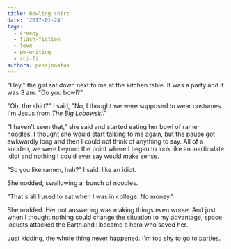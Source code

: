 ```yaml
---
title: Bowling shirt
date: '2017-01-24'
tags:
  - creepy
  - flash-fiction
  - love
  - pm-writing
  - sci-fi
authors: pensjonatus
---
```


"Hey," the girl sat down next to me at the kitchen table. It was a party and it
was 3 am. "Do you bowl?"

<!-- truncate -->

"Oh, the shirt?" I said, "No, I thought we were supposed to wear costumes. I'm
Jesus from _The Big Lebowski_."

"I haven't seen that," she said and started eating her bowl of ramen noodles. I
thought she would start talking to me again, but the pause got awkwardly long
and then I could not think of anything to say. All of a sudden, we were beyond
the point where I began to look like an inarticulate idiot and nothing I could
ever say would make sense.

"So you like ramen, huh?" I said, like an idiot.

She nodded, swallowing a  bunch of noodles.

"That's all I used to eat when I was in college. No money."

She nodded. Her not answering was making things even worse. And just when I
thought nothing could change the situation to my advantage, space locusts
attacked the Earth and I became a hero who saved her.

Just kidding, the whole thing never happened. I'm too shy to go to parties.
